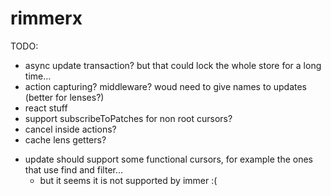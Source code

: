 # rimmerx

TODO:

- async update transaction? but that could lock the whole store for a long time...
- action capturing? middleware? woud need to give names to updates (better for lenses?)
- react stuff
- support subscribeToPatches for non root cursors?
- cancel inside actions?
- cache lens getters?

* update should support some functional cursors, for example the ones that use find and filter...
  - but it seems it is not supported by immer :(
